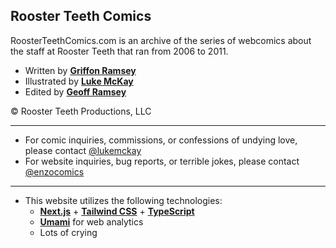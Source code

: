 ﻿## Rooster Teeth Comics

RoosterTeethComics.com is an archive of the series of webcomics about the staff at Rooster Teeth that ran from 2006 to 2011.

- Written by **[Griffon Ramsey](https://www.instagram.com/griffonramsey/)**
- Illustrated by **[Luke McKay](https://lukemckay.com/)**
- Edited by **[Geoff Ramsey](https://www.instagram.com/geofflramsey/)**

© Rooster Teeth Productions, LLC

---

- For comic inquiries, commissions, or confessions of undying love, please contact [@lukemckay](https://lukemckay.com/)
- For website inquiries, bug reports, or terrible jokes, please contact [@enzocomics](https://github.com/enzocomics)

---

- This website utilizes the following technologies:
  - [**Next.js**](https://github.com/vercel/next.js) + [**Tailwind CSS**](https://github.com/tailwindlabs/tailwindcss) + [**TypeScript**](https://github.com/microsoft/TypeScript)
  - [**Umami**](https://github.com/umami-software/umami) for web analytics
  - Lots of crying
